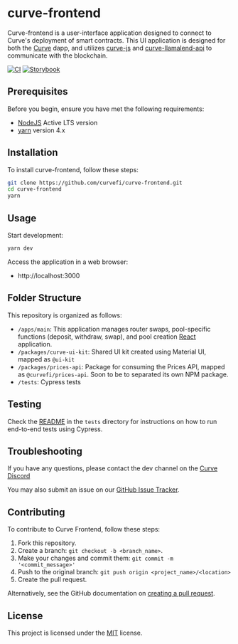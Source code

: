 # curve-frontend

Curve-frontend is a user-interface application designed to connect to Curve's deployment of smart contracts.
This UI application is designed for both the [Curve](https://curve.finance) dapp, and utilizes [curve-js](https://github.com/curvefi/curve-js) and [curve-llamalend-api](https://github.com/curvefi/curve-llamalend.js) to communicate with the blockchain.

[![CI](https://github.com/curvefi/curve-frontend/actions/workflows/ci.yaml/badge.svg?event=push)](https://github.com/curvefi/curve-frontend/actions/workflows/ci.yaml)
[![Storybook](https://github.com/curvefi/curve-frontend/actions/workflows/storybook.yaml/badge.svg?event=push)](https://curve-dapp-storybook-curvefi.vercel.app/)

## Prerequisites

Before you begin, ensure you have met the following requirements:

- [NodeJS](https://nodejs.org/en/about/previous-releases) Active LTS version
- [yarn](https://yarnpkg.com/getting-started/install) version 4.x

## Installation

To install curve-frontend, follow these steps:

```bash
git clone https://github.com/curvefi/curve-frontend.git
cd curve-frontend
yarn
```

## Usage

Start development:

```bash
yarn dev
```

Access the application in a web browser:

- http://localhost:3000

## Folder Structure

This repository is organized as follows:

- `/apps/main`: This application manages router swaps, pool-specific functions (deposit, withdraw, swap), and pool creation [React](https://react.dev/) application.
- `/packages/curve-ui-kit`: Shared UI kit created using Material UI, mapped as `@ui-kit`
- `/packages/prices-api`: Package for consuming the Prices API, mapped as `@curvefi/prices-api`. Soon to be to separated its own NPM package.
- `/tests`: Cypress tests

## Testing

Check the [README](./tests/README.md) in the `tests` directory for instructions on how to run end-to-end tests using Cypress.

## Troubleshooting

If you have any questions, please contact the dev channel on the [Curve Discord](https://discord.gg/sGDwYnb6W9)

You may also submit an issue on our [GitHub Issue Tracker](https://github.com/curvefi/curve-frontend/issues).

## Contributing

To contribute to Curve Frontend, follow these steps:

1. Fork this repository.
2. Create a branch: `git checkout -b <branch_name>`.
3. Make your changes and commit them: `git commit -m '<commit_message>'`
4. Push to the original branch: `git push origin <project_name>/<location>`
5. Create the pull request.

Alternatively, see the GitHub documentation on [creating a pull request](https://help.github.com/en/github/collaborating-with-issues-and-pull-requests/creating-a-pull-request).

## License

This project is licensed under the [MIT](LICENSE) license.
